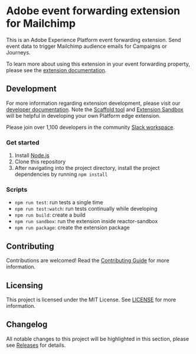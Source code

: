# Adobe event forwarding extension for Mailchimp

This is an Adobe Experience Platform event forwarding extension. Send event data to trigger Mailchimp audience emails for Campaigns or Journeys.

To learn more about using this extension in your event forwarding property, please see the [extension documentation](https://experienceleague.adobe.com/docs/experience-platform/tags/extensions/adobe/overview.html).

## Development

For more information regarding extension development, please visit our [developer documentation](https://experienceleague.adobe.com/docs/experience-platform/tags/extension-dev/overview.html). Note the [Scaffold tool](https://www.npmjs.com/package/@adobe/reactor-scaffold) and [Extension Sandbox](https://www.npmjs.com/package/@adobe/reactor-sandbox) will be helpful in developing your own Platform edge extension.

Please join over 1,100 developers in the community [Slack workspace](http://join.connectionsdevs.chat).

### Get started

1. Install [Node.js](https://nodejs.org/)
2. Clone this repository
3. After navigating into the project directory, install the project dependencies by running `npm install`

### Scripts

- `npm run test`: run tests a single time
- `npm run test:watch`: run tests continually while developing
- `npm run build`: create a build
- `npm run sandbox`: run the extension inside reactor-sandbox
- `npm run package`: create the extension package

## Contributing

Contributions are welcomed! Read the [Contributing Guide](./.github/CONTRIBUTING.md) for more information.

## Licensing

This project is licensed under the MIT License. See [LICENSE](LICENSE) for more information.

## Changelog

All notable changes to this project will be highlighted in this section, please see [Releases](https://github.com/reactor-extension-mailchimp-edge/releases) for details.

